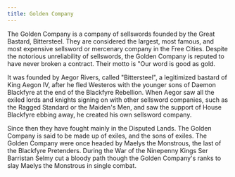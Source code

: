 ```yaml
---
title: Golden Company
---
```


The Golden Company is a company of sellswords founded by the Great Bastard, Bittersteel. They are considered the largest, most famous, and most expensive sellsword or mercenary company in the Free Cities. Despite the notorious unreliability of sellswords, the Golden Company is reputed to have never broken a contract. Their motto is "Our word is good as gold.

It was founded by Aegor Rivers, called "Bittersteel", a legitimized bastard of King Aegon IV, after he fled Westeros with the younger sons of Daemon Blackfyre at the end of the Blackfyre Rebellion. When Aegor saw all the exiled lords and knights signing on with other sellsword companies, such as the Ragged Standard or the Maiden's Men, and saw the support of House Blackfyre ebbing away, he created his own sellsword company.

Since then they have fought mainly in the Disputed Lands. The Golden Company is said to be made up of exiles, and the sons of exiles. The Golden Company were once headed by Maelys the Monstrous, the last of the Blackfyre Pretenders. During the War of the Ninepenny Kings Ser Barristan Selmy cut a bloody path though the Golden Company's ranks to slay Maelys the Monstrous in single combat. 


